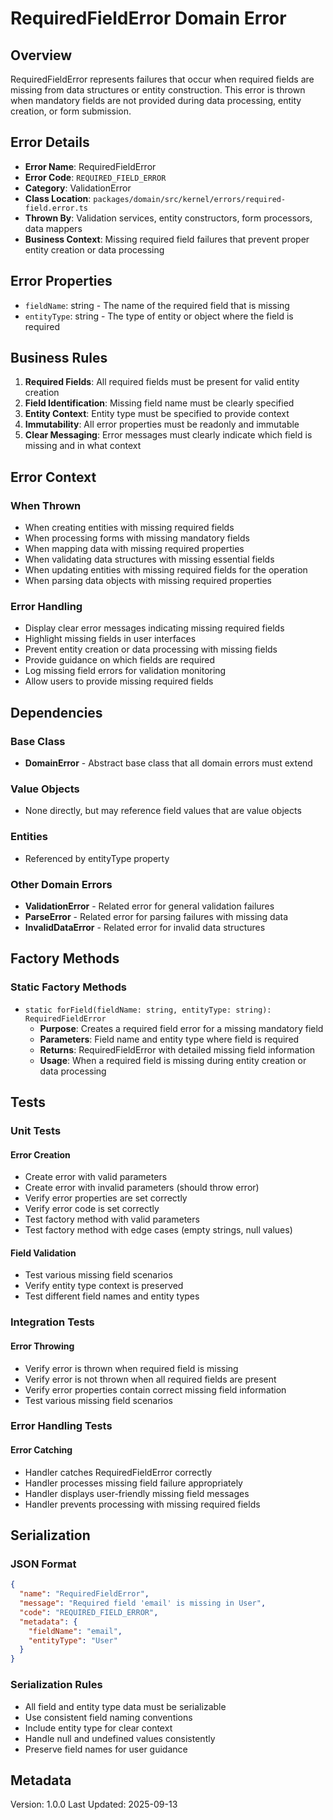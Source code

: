 # RequiredFieldError Domain Error

## Overview

RequiredFieldError represents failures that occur when required fields are missing from data structures or entity construction. This error is thrown when mandatory fields are not provided during data processing, entity creation, or form submission.

## Error Details

- **Error Name**: RequiredFieldError
- **Error Code**: `REQUIRED_FIELD_ERROR`
- **Category**: ValidationError
- **Class Location**: `packages/domain/src/kernel/errors/required-field.error.ts`
- **Thrown By**: Validation services, entity constructors, form processors, data mappers
- **Business Context**: Missing required field failures that prevent proper entity creation or data processing

## Error Properties

- `fieldName`: string - The name of the required field that is missing
- `entityType`: string - The type of entity or object where the field is required

## Business Rules

1. **Required Fields**: All required fields must be present for valid entity creation
2. **Field Identification**: Missing field name must be clearly specified
3. **Entity Context**: Entity type must be specified to provide context
4. **Immutability**: All error properties must be readonly and immutable
5. **Clear Messaging**: Error messages must clearly indicate which field is missing and in what context

## Error Context

### When Thrown

- When creating entities with missing required fields
- When processing forms with missing mandatory fields
- When mapping data with missing required properties
- When validating data structures with missing essential fields
- When updating entities with missing required fields for the operation
- When parsing data objects with missing required properties

### Error Handling

- Display clear error messages indicating missing required fields
- Highlight missing fields in user interfaces
- Prevent entity creation or data processing with missing fields
- Provide guidance on which fields are required
- Log missing field errors for validation monitoring
- Allow users to provide missing required fields

## Dependencies

### Base Class

- **DomainError** - Abstract base class that all domain errors must extend

### Value Objects

- None directly, but may reference field values that are value objects

### Entities

- Referenced by entityType property

### Other Domain Errors

- **ValidationError** - Related error for general validation failures
- **ParseError** - Related error for parsing failures with missing data
- **InvalidDataError** - Related error for invalid data structures

## Factory Methods

### Static Factory Methods

- `static forField(fieldName: string, entityType: string): RequiredFieldError`
  - **Purpose**: Creates a required field error for a missing mandatory field
  - **Parameters**: Field name and entity type where field is required
  - **Returns**: RequiredFieldError with detailed missing field information
  - **Usage**: When a required field is missing during entity creation or data processing

## Tests

### Unit Tests

#### Error Creation

- Create error with valid parameters
- Create error with invalid parameters (should throw error)
- Verify error properties are set correctly
- Verify error code is set correctly
- Test factory method with valid parameters
- Test factory method with edge cases (empty strings, null values)

#### Field Validation

- Test various missing field scenarios
- Verify entity type context is preserved
- Test different field names and entity types

### Integration Tests

#### Error Throwing

- Verify error is thrown when required field is missing
- Verify error is not thrown when all required fields are present
- Verify error properties contain correct missing field information
- Test various missing field scenarios

### Error Handling Tests

#### Error Catching

- Handler catches RequiredFieldError correctly
- Handler processes missing field failure appropriately
- Handler displays user-friendly missing field messages
- Handler prevents processing with missing required fields

## Serialization

### JSON Format

```json
{
  "name": "RequiredFieldError",
  "message": "Required field 'email' is missing in User",
  "code": "REQUIRED_FIELD_ERROR",
  "metadata": {
    "fieldName": "email",
    "entityType": "User"
  }
}
```

### Serialization Rules

- All field and entity type data must be serializable
- Use consistent field naming conventions
- Include entity type for clear context
- Handle null and undefined values consistently
- Preserve field names for user guidance

## Metadata

Version: 1.0.0
Last Updated: 2025-09-13
